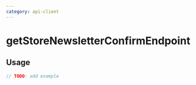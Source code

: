 ```yaml
---
category: api-client
---
```


# getStoreNewsletterConfirmEndpoint

<!-- PLACEHOLDER_DESCRIPTION -->

## Usage

```ts
// TODO: add example
```
